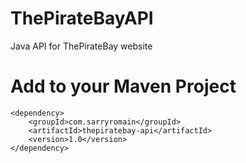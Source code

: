 # ThePirateBayAPI
Java API for ThePirateBay website

# Add to your Maven Project
```
<dependency>
    <groupId>com.sarryromain</groupId>
    <artifactId>thepiratebay-api</artifactId>
    <version>1.0</version>
</dependency>
```
